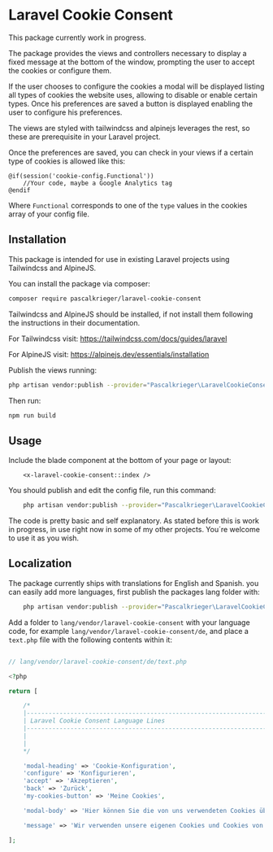 

# Laravel Cookie Consent

This package currently work in progress.

The package provides the views and controllers necessary to display a fixed message at the bottom of the window, prompting the user to accept the cookies or configure them.

If the user chooses to configure the cookies a modal will be displayed listing all types of cookies the website uses, allowing to disable or enable certain types. Once his preferences are saved a button is displayed enabling the user to configure his preferences.

The views are styled with tailwindcss and alpinejs leverages the rest, so these are prerequisite in your Laravel project.

Once the preferences are saved, you can check in your views if a certain type of cookies is allowed like this: 

```blade
@if(session('cookie-config.Functional')) 
    //Your code, maybe a Google Analytics tag 
@endif
```

Where `Functional` corresponds to one of the `type` values in the cookies array of your config file.

## Installation

This package is intended for use in existing Laravel projects using Tailwindcss and AlpineJS. 

You can install the package via composer:

``` bash
composer require pascalkrieger/laravel-cookie-consent
```

Tailwindcss and AlpineJS should be installed, if not install them following the instructions in their documentation.

For Tailwindcss visit:  https://tailwindcss.com/docs/guides/laravel

For AlpineJS visit: https://alpinejs.dev/essentials/installation

Publish the views running: 

```bash
php artisan vendor:publish --provider="Pascalkrieger\LaravelCookieConsent\LaravelCookieConsentServiceProvider" --tag="laravel-cookie-consent-views"
```

Then run: 

```bash
npm run build
```

## Usage

Include the blade component at the bottom of your page or layout: 

```blade
    <x-laravel-cookie-consent::index /> 
```

You should publish and edit the config file, run this command:

```bash
    php artisan vendor:publish --provider="Pascalkrieger\LaravelCookieConsent\LaravelCookieConsentServiceProvider" --tag="laravel-cookie-consent-config"
```

The code is pretty basic and self explanatory. As stated before this is work in progress, in use right now in some of my other projects. You´re welcome to use it as you wish. 

## Localization

The package currently ships with translations for English and Spanish. you can easily add more languages, first publish the packages lang folder with:

```bash
    php artisan vendor:publish --provider="Pascalkrieger\LaravelCookieConsent\LaravelCookieConsentServiceProvider" --tag="laravel-cookie-consent-lang"
```

Add a folder to `lang/vendor/laravel-cookie-consent` with your language code, for example `lang/vendor/laravel-cookie-consent/de`, and place a `text.php` file with the following contents within it:

```php

// lang/vendor/laravel-cookie-consent/de/text.php

<?php

return [

    /*
    |--------------------------------------------------------------------------
    | Laravel Cookie Consent Language Lines
    |--------------------------------------------------------------------------
    |
    |
    */

    'modal-heading' => 'Cookie-Konfiguration',
    'configure' => 'Konfigurieren',
    'accept' => 'Akzeptieren',
    'back' => 'Zurück',
    'my-cookies-button' => 'Meine Cookies',

    'modal-body' => 'Hier können Sie die von uns verwendeten Cookies überprüfen und konfigurieren, welche Cookies Sie in Ihrem Webbrowser installieren möchten.',

    'message' => 'Wir verwenden unsere eigenen Cookies und Cookies von Drittanbietern beim Surfen auf der Website, um den Zugriff auf die Funktionen der Website zu ermöglichen, Verkehrsstatistiken zu extrahieren und die Benutzererfahrung zu verbessern. Sie können alle Cookies akzeptieren und auswählen, welche Sie aktivieren möchten. Weitere Informationen finden Sie in unserer Cookie-Richtlinie.',

];


```
